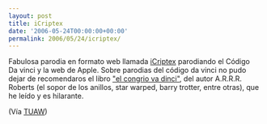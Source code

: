 ```yaml
---
layout: post
title: iCriptex
date: '2006-05-24T00:00:00+00:00'
permalink: 2006/05/24/icriptex/
---
```

<a href="http://www.icryptex.com/"><img style="float:right; margin:0 0 10px 10px;cursor:pointer; cursor:hand;" src="http://photos1.blogger.com/blogger/6639/1972/320/iCriptex.png" border="0" alt="" /></a>Fabulosa parodia en formato web llamada <a href="http://www.icryptex.com/">iCriptex</a> parodiando el Código Da vinci y la web de Apple. Sobre parodias del código da vinci no pudo dejar de recomendaros el libro <a href="http://tienda.cyberdark.net/el-congrio-va-dinci-n2450.html">"el congrio va dinci"</a>, del autor A.R.R.R. Roberts (el sopor de los anillos, star warped, barry trotter, entre otras), que he leído y es hilarante.

(Vía <a href="http://www.tuaw.com/2006/05/24/icryptex/">TUAW</a>)
